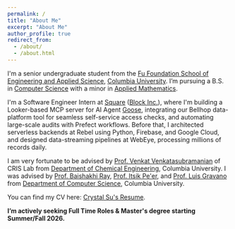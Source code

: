 ```yaml
---
permalink: /
title: "About Me"
excerpt: "About Me"
author_profile: true
redirect_from: 
  - /about/
  - /about.html
---
```


I'm a senior undergraduate student from the [Fu Foundation School of Engineering and Applied Science](https://www.engineering.columbia.edu/), [Columbia University](https://www.columbia.edu/). I’m pursuing a B.S. in [Computer Science](https://www.cs.columbia.edu/) with a minor in [Applied Mathematics](https://www.apam.columbia.edu/programs/applied-mathematics).

I'm a Software Engineer Intern at [Square](https://squareup.com/us/en) ([Block Inc.](https://block.xyz/)), where I'm building a Looker-based MCP server for AI Agent [Goose](https://github.com/block/goose), integrating our Bellhop data-platform tool for seamless self-service access checks, and automating large-scale audits with Prefect workflows. Before that, I architected serverless backends at Rebel using Python, Firebase, and Google Cloud, and designed data-streaming pipelines at WebEye, processing millions of records daily.

I am very fortunate to be advised by [Prof. Venkat Venkatasubramanian](https://www.cheme.columbia.edu/faculty/venkat-venkatasubramanian) of CRIS Lab from [Department of Chemical Engineering](https://www.cheme.columbia.edu/), Columbia University. I was advised by [Prof. Baishakhi Ray](https://www.rayb.info/), [Prof. Itsik Pe'er](https://www.cs.columbia.edu/~itsik/), and [Prof. Luis Gravano](https://www.cs.columbia.edu/~gravano/) from [Department of Computer Science](https://www.cs.columbia.edu/), Columbia University.

You can find my CV here: [Crystal Su's Resume](../assets/Resume_Crystal_Su.pdf).

**I’m actively seeking Full Time Roles & Master's degree starting Summer/Fall 2026.**
